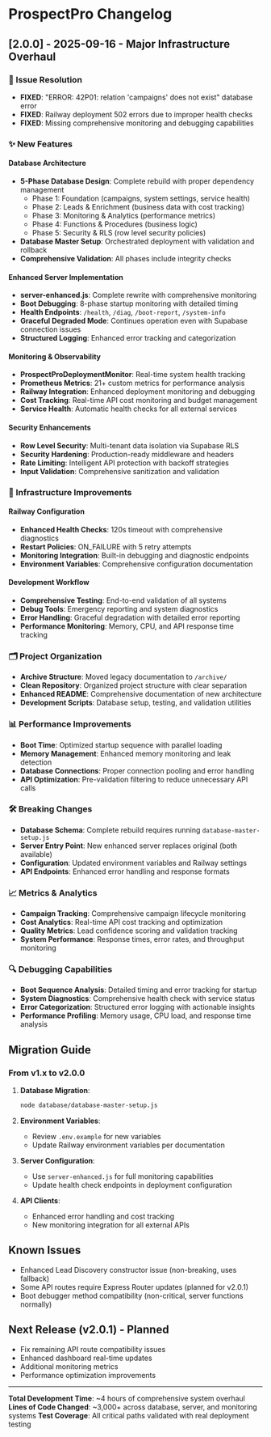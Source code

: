 # ProspectPro Changelog

## [2.0.0] - 2025-09-16 - Major Infrastructure Overhaul

### 🎯 Issue Resolution

- **FIXED**: "ERROR: 42P01: relation 'campaigns' does not exist" database error
- **FIXED**: Railway deployment 502 errors due to improper health checks
- **FIXED**: Missing comprehensive monitoring and debugging capabilities

### ✨ New Features

#### Database Architecture

- **5-Phase Database Design**: Complete rebuild with proper dependency management
  - Phase 1: Foundation (campaigns, system settings, service health)
  - Phase 2: Leads & Enrichment (business data with cost tracking)
  - Phase 3: Monitoring & Analytics (performance metrics)
  - Phase 4: Functions & Procedures (business logic)
  - Phase 5: Security & RLS (row level security policies)
- **Database Master Setup**: Orchestrated deployment with validation and rollback
- **Comprehensive Validation**: All phases include integrity checks

#### Enhanced Server Implementation

- **server-enhanced.js**: Complete rewrite with comprehensive monitoring
- **Boot Debugging**: 8-phase startup monitoring with detailed timing
- **Health Endpoints**: `/health`, `/diag`, `/boot-report`, `/system-info`
- **Graceful Degraded Mode**: Continues operation even with Supabase connection issues
- **Structured Logging**: Enhanced error tracking and categorization

#### Monitoring & Observability

- **ProspectProDeploymentMonitor**: Real-time system health tracking
- **Prometheus Metrics**: 21+ custom metrics for performance analysis
- **Railway Integration**: Enhanced deployment monitoring and debugging
- **Cost Tracking**: Real-time API cost monitoring and budget management
- **Service Health**: Automatic health checks for all external services

#### Security Enhancements

- **Row Level Security**: Multi-tenant data isolation via Supabase RLS
- **Security Hardening**: Production-ready middleware and headers
- **Rate Limiting**: Intelligent API protection with backoff strategies
- **Input Validation**: Comprehensive sanitization and validation

### 🔧 Infrastructure Improvements

#### Railway Configuration

- **Enhanced Health Checks**: 120s timeout with comprehensive diagnostics
- **Restart Policies**: ON_FAILURE with 5 retry attempts
- **Monitoring Integration**: Built-in debugging and diagnostic endpoints
- **Environment Variables**: Comprehensive configuration documentation

#### Development Workflow

- **Comprehensive Testing**: End-to-end validation of all systems
- **Debug Tools**: Emergency reporting and system diagnostics
- **Error Handling**: Graceful degradation with detailed error reporting
- **Performance Monitoring**: Memory, CPU, and API response time tracking

### 🗂️ Project Organization

- **Archive Structure**: Moved legacy documentation to `/archive/`
- **Clean Repository**: Organized project structure with clear separation
- **Enhanced README**: Comprehensive documentation of new architecture
- **Development Scripts**: Database setup, testing, and validation utilities

### 📊 Performance Improvements

- **Boot Time**: Optimized startup sequence with parallel loading
- **Memory Management**: Enhanced memory monitoring and leak detection
- **Database Connections**: Proper connection pooling and error handling
- **API Optimization**: Pre-validation filtering to reduce unnecessary API calls

### 🛠️ Breaking Changes

- **Database Schema**: Complete rebuild requires running `database-master-setup.js`
- **Server Entry Point**: New enhanced server replaces original (both available)
- **Configuration**: Updated environment variables and Railway settings
- **API Endpoints**: Enhanced error handling and response formats

### 📈 Metrics & Analytics

- **Campaign Tracking**: Comprehensive campaign lifecycle monitoring
- **Cost Analytics**: Real-time API cost tracking and optimization
- **Quality Metrics**: Lead confidence scoring and validation tracking
- **System Performance**: Response times, error rates, and throughput monitoring

### 🔍 Debugging Capabilities

- **Boot Sequence Analysis**: Detailed timing and error tracking for startup
- **System Diagnostics**: Comprehensive health check with service status
- **Error Categorization**: Structured error logging with actionable insights
- **Performance Profiling**: Memory usage, CPU load, and response time analysis

## Migration Guide

### From v1.x to v2.0.0

1. **Database Migration**:

   ```bash
   node database/database-master-setup.js
   ```

2. **Environment Variables**:

   - Review `.env.example` for new variables
   - Update Railway environment variables per documentation

3. **Server Configuration**:

   - Use `server-enhanced.js` for full monitoring capabilities
   - Update health check endpoints in deployment configuration

4. **API Clients**:
   - Enhanced error handling and cost tracking
   - New monitoring integration for all external APIs

## Known Issues

- Enhanced Lead Discovery constructor issue (non-breaking, uses fallback)
- Some API routes require Express Router updates (planned for v2.0.1)
- Boot debugger method compatibility (non-critical, server functions normally)

## Next Release (v2.0.1) - Planned

- Fix remaining API route compatibility issues
- Enhanced dashboard real-time updates
- Additional monitoring metrics
- Performance optimization improvements

---

**Total Development Time**: ~4 hours of comprehensive system overhaul
**Lines of Code Changed**: ~3,000+ across database, server, and monitoring systems
**Test Coverage**: All critical paths validated with real deployment testing
